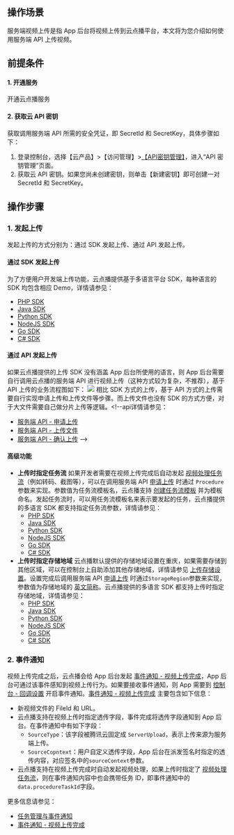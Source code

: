 ## 操作场景
服务端视频上传是指 App 后台将视频上传到云点播平台，本文将为您介绍如何使用服务端 API 上传视频。

## 前提条件

#### 1. 开通服务

开通云点播服务<!--doc，详细请参见 [购买指引](https://intl.cloud.tencent.com/document/product/266/2839)。-->

#### 2. 获取云 API 密钥
 
获取调用服务端 API 所需的安全凭证，即 SecretId 和 SecretKey，具体步骤如下：
1. 登录控制台，选择【云产品】>【访问管理】>[【API密钥管理】](https://console.cloud.tencent.com/cam/capi)，进入“API 密钥管理”页面。
2. 获取云 API 密钥。如果您尚未创建密钥，则单击【新建密钥】即可创建一对 SecretId 和 SecretKey。

## 操作步骤
### 1. 发起上传

发起上传的方式分别为：通过 SDK 发起上传、通过 API 发起上传。

#### 通过 SDK 发起上传

为了方便用户开发端上传功能，云点播提供基于多语言平台 SDK，每种语言的 SDK 均包含相应 Demo，详情请参见：
- [PHP SDK](https://intl.cloud.tencent.com/document/product/266/33916)
- [Java SDK](https://intl.cloud.tencent.com/document/product/266/33914)
- [Python SDK](https://intl.cloud.tencent.com/document/product/266/33917)
- [NodeJS SDK](https://intl.cloud.tencent.com/document/product/266/33918)
- [Go SDK](https://intl.cloud.tencent.com/document/product/266/33919)
- [C# SDK](https://intl.cloud.tencent.com/document/product/266/33915)

#### 通过 API 发起上传

如果云点播提供的上传 SDK 没有涵盖 App 后台所使用的语言，则 App 后台需要自行调用云点播的服务端 API 进行视频上传（这种方式较为复杂，不推荐），基于 API 上传的业务流程图如下：
![](https://main.qcloudimg.com/raw/005ec15acf74e0a428e8d328ffd2da2f.png)
相比 SDK 方式的上传，基于 API 方式的上传需要自行实现申请上传和上传文件等步骤。而上传文件也没有 SDK 的方式方便，对于大文件需要自己做分片上传等逻辑。<!--api详情请参见：
- [服务端 API - 申请上传](https://intl.cloud.tencent.com/document/product/266/34120)
- [服务端 API - 上传文件](/document/product/266/31784)
- [服务端 API - 确认上传](https://intl.cloud.tencent.com/document/product/266/34119)
-->

#### 高级功能

- **上传时指定任务流**
如果开发者需要在视频上传完成后自动发起 [视频处理任务流](https://intl.cloud.tencent.com/document/product/266/33931#.E4.BB.BB.E5.8A.A1.E6.B5.81)（例如转码、截图等），可以在调用服务端 API [申请上传](https://intl.cloud.tencent.com/document/product/266/34120) 时通过 `Procedure` 参数来实现。参数值为任务流模板名，云点播支持 [创建任务流模板](https://intl.cloud.tencent.com/document/product/266/14058) 并为模板命名。发起任务流时，可以用任务流模板名来表示要发起的任务，云点播提供的多语言 SDK 都支持指定任务流参数，详情请参见：
	- [PHP SDK](https://intl.cloud.tencent.com/document/product/266/33916#.E6.8C.87.E5.AE.9A.E4.BB.BB.E5.8A.A1.E6.B5.81)
	- [Java SDK](https://intl.cloud.tencent.com/document/product/266/33914#.E6.8C.87.E5.AE.9A.E4.BB.BB.E5.8A.A1.E6.B5.81)
	- [Python SDK](https://intl.cloud.tencent.com/document/product/266/33917#.E6.8C.87.E5.AE.9A.E4.BB.BB.E5.8A.A1.E6.B5.81)
	- [NodeJS SDK](https://intl.cloud.tencent.com/document/product/266/33918#.E6.8C.87.E5.AE.9A.E4.BB.BB.E5.8A.A1.E6.B5.81)
	- [Go SDK](https://intl.cloud.tencent.com/document/product/266/33919#.E6.8C.87.E5.AE.9A.E4.BB.BB.E5.8A.A1.E6.B5.81)
	- [C# SDK](https://intl.cloud.tencent.com/document/product/266/33915#.E6.8C.87.E5.AE.9A.E4.BB.BB.E5.8A.A1.E6.B5.81)
- **上传时指定存储地域**
云点播默认提供的存储地域设置在重庆，如果需要存储到其他区域，可以在控制台上自助添加其他存储地域，详情请参见 [上传存储设置](https://intl.cloud.tencent.com/document/product/266/18874)。设置完成后调用服务端 API [申请上传](https://intl.cloud.tencent.com/document/product/266/34120) 时通过`StorageRegion`参数来实现，参数值为存储地域的 [英文简称](https://intl.cloud.tencent.com/document/product/266/33910)。云点播提供的多语言 SDK 都支持上传时指定存储地域，详情请参见：
	- [PHP SDK](https://intl.cloud.tencent.com/document/product/266/33916#.E6.8C.87.E5.AE.9A.E5.AD.98.E5.82.A8.E5.9C.B0.E5.9F.9F)
	- [Java SDK](https://intl.cloud.tencent.com/document/product/266/33914#.E6.8C.87.E5.AE.9A.E5.AD.98.E5.82.A8.E5.9C.B0.E5.9F.9F)
	- [Python SDK](https://intl.cloud.tencent.com/document/product/266/33917#.E6.8C.87.E5.AE.9A.E5.AD.98.E5.82.A8.E5.9C.B0.E5.9F.9F)
	- [NodeJS SDK](https://intl.cloud.tencent.com/document/product/266/33918#.E6.8C.87.E5.AE.9A.E5.AD.98.E5.82.A8.E5.9C.B0.E5.9F.9F)
	- [Go SDK](https://intl.cloud.tencent.com/document/product/266/33919#.E6.8C.87.E5.AE.9A.E5.AD.98.E5.82.A8.E5.9C.B0.E5.9F.9F)
	- [C# SDK](https://intl.cloud.tencent.com/document/product/266/33915#.E6.8C.87.E5.AE.9A.E5.AD.98.E5.82.A8.E5.9C.B0.E5.9F.9F)
	
### 2. 事件通知

视频上传完成之后，云点播会给 App 后台发起 [事件通知 - 视频上传完成](https://intl.cloud.tencent.com/document/product/266/33950)，App 后台可通过该事件感知到视频上传行为。如果要接收事件通知，则 App 需要到 [控制台 - 回调设置](https://console.cloud.tencent.com/vod/callback) 开启事件通知。[事件通知 - 视频上传完成](https://intl.cloud.tencent.com/document/product/266/33950) 主要包含如下信息：
- 新视频文件的 FileId 和 URL。
- 云点播支持在视频上传时指定透传字段，事件完成将透传字段通知到 App 后台。在事件通知中有如下字段：
	- `SourceType`：该字段被腾讯云固定成 `ServerUpload`，表示上传来源为服务端上传。
	- `SourceCopntext`：用户自定义透传字段，App 后台在派发签名时指定的透传内容，对应签名中的`sourceContext`参数。
- 云点播支持在视频上传完成时自动发起视频处理，如果上传时指定了 [视频处理任务流](https://intl.cloud.tencent.com/document/product/266/33931#.E4.BB.BB.E5.8A.A1.E6.B5.81)，则在事件通知内容中也会携带任务 ID，即事件通知中的`data.procedureTaskId`字段。

更多信息请参见：
- [任务管理与事件通知](https://intl.cloud.tencent.com/document/product/266/33931#.E7.BB.93.E6.9E.9C.E9.80.9A.E7.9F.A5)
- [事件通知 - 视频上传完成](https://intl.cloud.tencent.com/document/product/266/33950)


